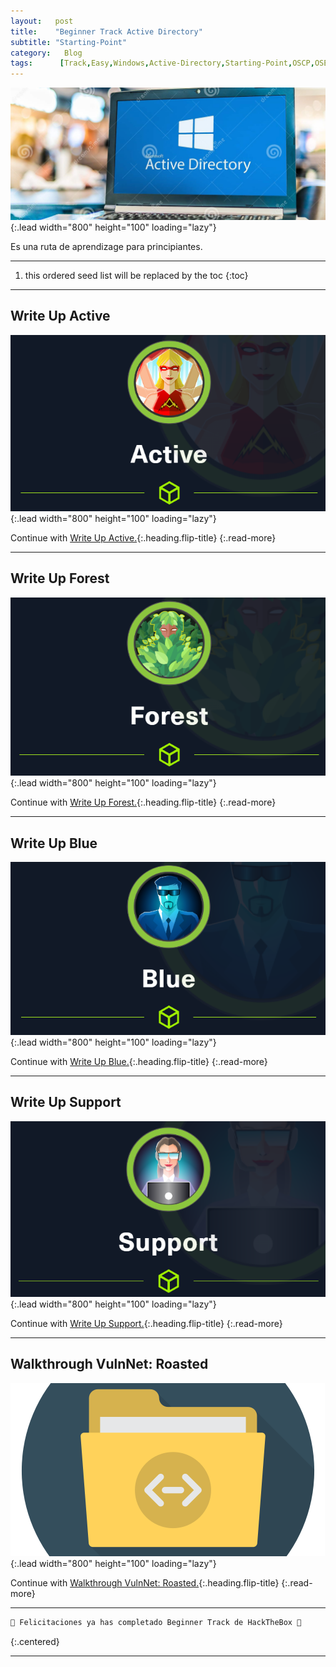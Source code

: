 ```yaml
---
layout:   post
title:    "Beginner Track Active Directory"
subtitle: "Starting-Point"
category:   Blog
tags:      [Track,Easy,Windows,Active-Directory,Starting-Point,OSCP,OSEP]
---
```

![list](/assets/img/ad/AD.jpg){:.lead width="800" height="100" loading="lazy"}

Es una ruta de aprendizage para principiantes.

***
<!--more-->

1. this ordered seed list will be replaced by the toc
{:toc}

***

## Write Up Active

![list](/assets/img/active/active.png){:.lead width="800" height="100" loading="lazy"}

Continue with [Write Up Active.](2022-09-20-Active-HTB.md){:.heading.flip-title}
{:.read-more}

***
## Write Up Forest

![list](/assets/img/forest/forest.png){:.lead width="800" height="100" loading="lazy"}

Continue with [Write Up Forest.](2022-09-20-Forest-HTB.md){:.heading.flip-title}
{:.read-more}

***
## Write Up Blue

![list](/assets/img/blue/blue.png){:.lead width="800" height="100" loading="lazy"}

Continue with [Write Up Blue.](2022-09-11-Blue-HTB.md){:.heading.flip-title}
{:.read-more}

***
## Write Up Support

![list](/assets/img/support/support.png){:.lead width="800" height="100" loading="lazy"}

Continue with [Write Up Support.](2022-09-11-Blue-HTB.md){:.heading.flip-title}
{:.read-more}

***
## Walkthrough VulnNet: Roasted

![list](/assets/img/vulnnet/vulnnet.png){:.lead width="800" height="100" loading="lazy"}

Continue with [Walkthrough VulnNet: Roasted.](2022-09-20-Vulnnet_Roasted-THM.md){:.heading.flip-title}
{:.read-more}

***
```bash
🎉 Felicitaciones ya has completado Beginner Track de HackTheBox 🎉
```
{:.centered}
***